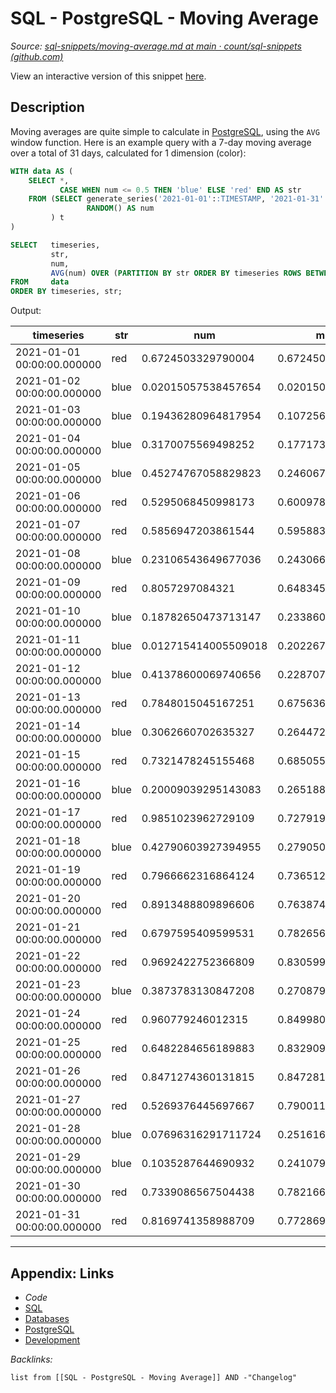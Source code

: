 # SQL - PostgreSQL - Moving Average

*Source: [sql-snippets/moving-average.md at main · count/sql-snippets (github.com)](https://github.com/count/sql-snippets/blob/main/postgres/moving-average.md)*

View an interactive version of this snippet [here](https://count.co/n/u5jbJD3MDX6?vm=e).

## Description

Moving averages are quite simple to calculate in [PostgreSQL](../../../../3-Resources/Tools/Developer%20Tools/Data%20Stack/Databases/PostgreSQL.md), using the `AVG` window function. Here is an example query with a 7-day moving average over a total of 31 days, calculated for 1 dimension (color):

````sql
WITH data AS (
    SELECT *,
           CASE WHEN num <= 0.5 THEN 'blue' ELSE 'red' END AS str
    FROM (SELECT generate_series('2021-01-01'::TIMESTAMP, '2021-01-31'::TIMESTAMP, '1 day') AS timeseries,
                 RANDOM() AS num
         ) t
)

SELECT   timeseries,
         str,
         num,
         AVG(num) OVER (PARTITION BY str ORDER BY timeseries ROWS BETWEEN 7 PRECEDING AND CURRENT ROW) AS mov_avg
FROM     data
ORDER BY timeseries, str;
````

Output:

|timeseries|str|num|mov_avg|
|----------|---|---|-------|
|2021-01-01 00:00:00.000000|red|0.6724503329790004|0.6724503329790004|
|2021-01-02 00:00:00.000000|blue|0.02015057538457654|0.02015057538457654|
|2021-01-03 00:00:00.000000|blue|0.19436280964817954|0.10725669251637804|
|2021-01-04 00:00:00.000000|blue|0.3170075569498252|0.17717364732752708|
|2021-01-05 00:00:00.000000|blue|0.45274767058829823|0.24606715314271987|
|2021-01-06 00:00:00.000000|red|0.5295068450998173|0.6009785890394088|
|2021-01-07 00:00:00.000000|red|0.5856947203861544|0.5958839661549907|
|2021-01-08 00:00:00.000000|blue|0.23106543649677036|0.24306680981352996|
|2021-01-09 00:00:00.000000|red|0.8057297084321|0.648345401724268|
|2021-01-10 00:00:00.000000|blue|0.18782650473713147|0.23386009230079688|
|2021-01-11 00:00:00.000000|blue|0.012715414005509018|0.20226799540147006|
|2021-01-12 00:00:00.000000|blue|0.41378600069740656|0.22870774606346211|
|2021-01-13 00:00:00.000000|red|0.7848015045167251|0.6756366222827594|
|2021-01-14 00:00:00.000000|blue|0.3062660702635327|0.26447218292333163|
|2021-01-15 00:00:00.000000|red|0.7321478245155468|0.685055155988224|
|2021-01-16 00:00:00.000000|blue|0.20009039295143083|0.26518813083623805|
|2021-01-17 00:00:00.000000|red|0.9851023962729109|0.7279190474574649|
|2021-01-18 00:00:00.000000|blue|0.42790603927394955|0.2790504411267536|
|2021-01-19 00:00:00.000000|red|0.7966662316864124|0.7365124454860834|
|2021-01-20 00:00:00.000000|red|0.8913488809896606|0.7638747639874159|
|2021-01-21 00:00:00.000000|red|0.6797595409599531|0.7826563509699329|
|2021-01-22 00:00:00.000000|red|0.9692422752366809|0.8305997953262487|
|2021-01-23 00:00:00.000000|blue|0.3873783130847208|0.2708792714388064|
|2021-01-24 00:00:00.000000|red|0.960779246012315|0.8499809875237756|
|2021-01-25 00:00:00.000000|red|0.6482284656189883|0.8329093576615585|
|2021-01-26 00:00:00.000000|red|0.8471274360131815|0.8472818090987628|
|2021-01-27 00:00:00.000000|red|0.5269376445697667|0.7900112151358698|
|2021-01-28 00:00:00.000000|blue|0.07696316291711724|0.2516164872413498|
|2021-01-29 00:00:00.000000|blue|0.1035287644690932|0.241079269707845|
|2021-01-30 00:00:00.000000|red|0.7339086567504438|0.7821665182688737|
|2021-01-31 00:00:00.000000|red|0.8169741358988709|0.772869675132525|

---

## Appendix: Links

* *Code*
* [SQL](../../../../3-Resources/Tools/Developer%20Tools/Data%20Stack/Procedural%20Languages/SQL.md)
* [Databases](../../../MOCs/Databases.md)
* [PostgreSQL](../../../../3-Resources/Tools/Developer%20Tools/Data%20Stack/Databases/PostgreSQL.md)
* [Development](../../../MOCs/Development.md)

*Backlinks:*

````dataview
list from [[SQL - PostgreSQL - Moving Average]] AND -"Changelog"
````
